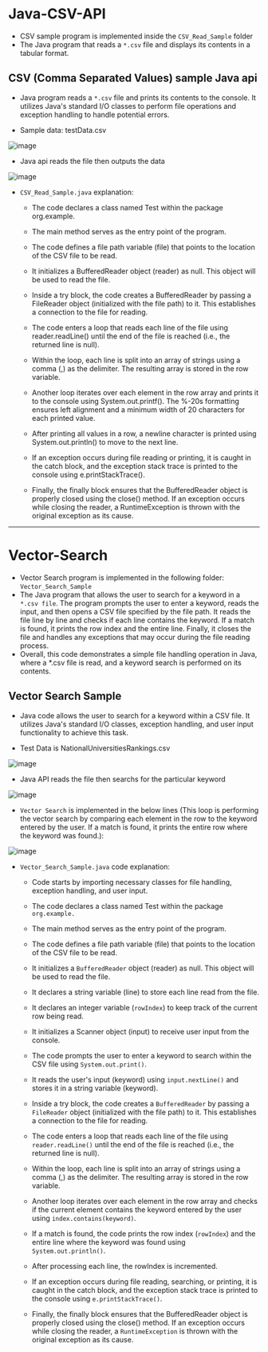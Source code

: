 # Java-CSV-API
- CSV sample program is implemented inside the `CSV_Read_Sample` folder
- The Java program that reads a `*.csv` file and displays its contents in a tabular format.

## CSV (Comma Separated Values) sample Java api

- Java program reads a `*.csv` file and prints its contents to the console. It utilizes Java's standard I/O classes to perform file operations and exception handling to handle potential errors.

- Sample data: testData.csv

![image](https://user-images.githubusercontent.com/24220136/233832939-28349291-b299-4a38-9793-1ad6493b7222.png)

- Java api reads the file then outputs the data 

![image](https://user-images.githubusercontent.com/24220136/233832923-b73f1e16-b667-4054-b638-a8bf38ec69bb.png)

- `CSV_Read_Sample.java` explanation:

  - The code declares a class named Test within the package org.example.

  - The main method serves as the entry point of the program.

  - The code defines a file path variable (file) that points to the location of the CSV file to be read.

  - It initializes a BufferedReader object (reader) as null. This object will be used to read the file.

  - Inside a try block, the code creates a BufferedReader by passing a FileReader object (initialized with the file path) to it. This establishes a connection to the file for reading.

  - The code enters a loop that reads each line of the file using reader.readLine() until the end of the file is reached (i.e., the returned line is null).

  - Within the loop, each line is split into an array of strings using a comma (,) as the delimiter. The resulting array is stored in the row variable.

  - Another loop iterates over each element in the row array and prints it to the console using System.out.printf(). The %-20s formatting ensures left alignment and a minimum width of 20 characters for each printed value.

  - After printing all values in a row, a newline character is printed using System.out.println() to move to the next line.

  - If an exception occurs during file reading or printing, it is caught in the catch block, and the exception stack trace is printed to the console using e.printStackTrace().

  - Finally, the finally block ensures that the BufferedReader object is properly closed using the close() method. If an exception occurs while closing the reader, a RuntimeException is thrown with the original exception as its cause.

-------------------------------------

# Vector-Search

- Vector Search program is implemented in the following folder: `Vector_Search_Sample` 
- The Java program that allows the user to search for a keyword in a `*.csv file`. The program prompts the user to enter a keyword, reads the input, and then opens a CSV file specified by the file path. It reads the file line by line and checks if each line contains the keyword. If a match is found, it prints the row index and the entire line. Finally, it closes the file and handles any exceptions that may occur during the file reading process.
- Overall, this code demonstrates a simple file handling operation in Java, where a *.csv file is read, and a keyword search is performed on its contents.

## Vector Search Sample

- Java code allows the user to search for a keyword within a CSV file. It utilizes Java's standard I/O classes, exception handling, and user input functionality to achieve this task.

- Test Data is NationalUniversitiesRankings.csv

![image](https://user-images.githubusercontent.com/24220136/233833032-cb18b396-4553-4fe1-992f-4351bffe4dc8.png)

- Java API reads the file then searchs for the particular keyword

![image](https://user-images.githubusercontent.com/24220136/233833045-80be041f-7e10-4871-a8a3-3b0f2d90d8ef.png)

- `Vector Search` is implemented in the below lines (This loop is performing the vector search by comparing each element in the row to the keyword entered by the user. If a match is found, it prints the entire row where the keyword was found.):

![image](https://user-images.githubusercontent.com/24220136/233833117-86ba265a-cc00-4202-9967-cf9212e1635d.png)

- `Vector_Search_Sample.java` code explanation:

  - Code starts by importing necessary classes for file handling, exception handling, and user input.

  - The code declares a class named Test within the package `org.example.`

  - The main method serves as the entry point of the program.

  - The code defines a file path variable (file) that points to the location of the CSV file to be read.

  - It initializes a `BufferedReader` object (reader) as null. This object will be used to read the file.

  - It declares a string variable (line) to store each line read from the file.

  - It declares an integer variable (`rowIndex`) to keep track of the current row being read.

  - It initializes a Scanner object (input) to receive user input from the console.

  - The code prompts the user to enter a keyword to search within the CSV file using `System.out.print()`.

  - It reads the user's input (keyword) using `input.nextLine()` and stores it in a string variable (keyword).

  - Inside a try block, the code creates a `BufferedReader` by passing a `FileReader` object (initialized with the file path) to it. This establishes a connection to the file for reading.

  - The code enters a loop that reads each line of the file using `reader.readLine()` until the end of the file is reached (i.e., the returned line is null).

  - Within the loop, each line is split into an array of strings using a comma (,) as the delimiter. The resulting array is stored in the row variable.

  - Another loop iterates over each element in the row array and checks if the current element contains the keyword entered by the user using `index.contains(keyword)`.

  - If a match is found, the code prints the row index (`rowIndex`) and the entire line where the keyword was found using `System.out.println()`.

  - After processing each line, the rowIndex is incremented.

  - If an exception occurs during file reading, searching, or printing, it is caught in the catch block, and the exception stack trace is printed to the console using `e.printStackTrace()`.

  - Finally, the finally block ensures that the BufferedReader object is properly closed using the close() method. If an exception occurs while closing the reader, a `RuntimeException` is thrown with the original exception as its cause.
